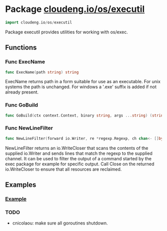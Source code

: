 # Package [cloudeng.io/os/executil](https://pkg.go.dev/cloudeng.io/os/executil?tab=doc)

```go
import cloudeng.io/os/executil
```

Package executil provides utilities for working with os/exec.

## Functions
### Func ExecName
```go
func ExecName(path string) string
```
ExecName returns path in a form suitable for use as an executable. For unix
systems the path is unchanged. For windows a '.exe' suffix is added if not
already present.

### Func GoBuild
```go
func GoBuild(ctx context.Context, binary string, args ...string) (string, error)
```

### Func NewLineFilter
```go
func NewLineFilter(forward io.Writer, re *regexp.Regexp, ch chan<- []byte) io.WriteCloser
```
NewLineFilter returns an io.WriteCloser that scans the contents of the
supplied io.Writer and sends lines that match the regexp to the supplied
channel. It can be used to filter the output of a command started by the
exec package for example for specific output. Call Close on the returned
io.WriteCloser to ensure that all resources are reclaimed.



## Examples
### [Example](https://pkg.go.dev/cloudeng.io/os/executil?tab=doc#example-)




### TODO
- cnicolaou: make sure all goroutines shutdown.




